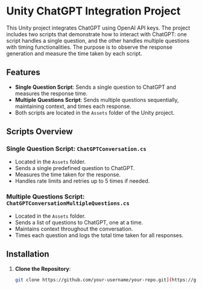 # Unity ChatGPT Integration Project

This Unity project integrates ChatGPT using OpenAI API keys. The project includes two scripts that demonstrate how to interact with ChatGPT: one script handles a single question, and the other handles multiple questions with timing functionalities. The purpose is to observe the response generation and measure the time taken by each script.

## Features

- **Single Question Script**: Sends a single question to ChatGPT and measures the response time.
- **Multiple Questions Script**: Sends multiple questions sequentially, maintaining context, and times each response.
- Both scripts are located in the `Assets` folder of the Unity project.

## Scripts Overview

### Single Question Script: `ChatGPTConversation.cs`

- Located in the `Assets` folder.
- Sends a single predefined question to ChatGPT.
- Measures the time taken for the response.
- Handles rate limits and retries up to 5 times if needed.

### Multiple Questions Script: `ChatGPTConversationMultipleQuestions.cs`

- Located in the `Assets` folder.
- Sends a list of questions to ChatGPT, one at a time.
- Maintains context throughout the conversation.
- Times each question and logs the total time taken for all responses.

## Installation

1. **Clone the Repository**:

   ```bash
   git clone https://github.com/your-username/your-repo.git](https://github.com/jaypatel73/Unity_chatGPT_Itegration_UsingAPI
